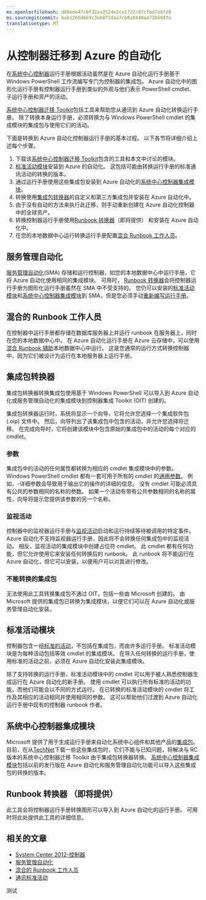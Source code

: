 ```yaml
---
ms.openlocfilehash: d08ede47c0f32aa2524e2ce1722c8fcfbd7e8f28
ms.sourcegitcommit: bab1265d669c3e6871daa7cb8a5640a47104947a
translationtype: MT
---
```

<properties
   pageTitle="从控制器迁移到 Azure 自动化 |Microsoft Azure"
   description="描述如何将系统中心控制器运行手册和集成包迁移到 Azure 自动化。"
   services="automation"
   documentationCenter=""
   authors="bwren"
   manager="stevenka"
   editor="tysonn" />
<tags
   ms.service="automation"
   ms.devlang="na"
   ms.topic="article"
   ms.tgt_pltfrm="na"
   ms.workload="infrastructure-services"
   ms.date="08/18/2015"
   ms.author="bwren" />


# 从控制器迁移到 Azure 的自动化

在[系统中心控制器](http://technet.microsoft.com/library/hh237242.aspx)运行手册根据活动虽然是在 Azure 自动化运行手册基于 Windows PowerShell 工作流编写专门为控制器的集成包。  Azure 自动化中的图形化运行手册有控制器运行手册到类似的外观与他们表示 PowerShell cmdlet、 子运行手册和资产的活动。

[系统中心控制器迁移 Toolkit](http://www.microsoft.com/download/details.aspx?id=47323&WT.mc_id=rss_alldownloads_all)包括工具来帮助您从通讯到 Azure 自动化转换运行手册。  除了转换本身运行手册，必须转换为与 Windows PowerShell cmdlet 的集成模块的集成包与使用它们的活动。  

下面是转换到 Azure 自动化控制器运行手册的基本过程。  以下各节将详细介绍上述每个步骤。

1.  下载该[系统中心控制器迁移 Toolkit](http://www.microsoft.com/download/details.aspx?id=47323&WT.mc_id=rss_alldownloads_all)包含的工具和本文中讨论的模块。
2.  [标准活动模块](#standard-activities-module)安装到 Azure 的自动化。  这包括可能由转换运行手册的标准通讯活动的转换的版本。
2.  通过运行手册使用这些集成包安装到 Azure 自动化的[系统中心控制器集成模块](#system-center-orchestrator-integration-modules)。
3.  转换使用[集成包转换器](#integration-pack-converter)的自定义和第三方集成包并安装在 Azure 自动化中。
4.  由于没有自动的方法来执行此迁移，则手动重新创建在 Azure 自动化控制器中的全球资产。
5.  转换控制器运行手册使用[Runbook 转换器](#runbook-converter-coming-soon)（即将提供） 和安装在 Azure 自动化中。
6.  在您的本地数据中心运行转换运行手册配置[混合 Runbook 工作人员](#hybrid-runbook-worker)。

## 服务管理自动化

[服务管理自动化](http://technet.microsoft.com/library/dn469260.aspx)(SMA) 存储和运行控制器，如您的本地数据中心中运行手册，它将 Azure 自动化使用相同的集成模块。  可用时， [Runbook 转换器](#runbook-converter-coming-soon)会将控制器运行手册为图形化运行手册虽然在 SMA 中不受支持的。  您仍可以安装的[标准活动模块](#standard-activities-module)和[系统中心控制器集成模块](#system-center-orchestrator-integration-modules)到 SMA，但是您必须手动[重新编写运行手册](http://technet.microsoft.com/library/dn469262.aspx)。

## 混合的 Runbook 工作人员

在控制器中运行手册都存储在数据库服务器上并运行 runbook 在服务器上，同时在您的本地数据中心中。  在 Azure 自动化运行手册在 Azure 云存储中，可以使用[混合 Runbook 辅助](automation-hybrid-runbook-worker.md)本地数据中心中运行。  这是您通常的运行方式转换控制器中，因为它们被设计为运行在本地服务器上运行手册。

## 集成包转换器

集成包转换器转换集成包使用基于 Windows PowerShell 可以导入到 Azure 自动化或服务管理自动化的集成模块到控制器集成 Toolkit (OIT) 创建的。  

集成包转换器运行时，系统将显示一个向导，它将允许您选择一个集成软件包 (.oip) 文件中。  然后，向导列出了该集成包中包含的活动，并允许您选择将迁移。  在完成向导时，它将创建该模块中包含原始的集成包中的活动的每个对应的 cmdlet。


### 参数

集成包中的活动的任何属性都转换为相应的 cmdlet 集成模块中的参数。  Windows PowerShell cmdlet 都有一套可用于所有的 cmdlet 的[通用参数](http://technet.microsoft.com/library/hh847884.aspx)。  例如，-详细参数会导致用于输出它的操作的详细的信息。  没有 cmdlet 可能必须具有公共的参数相同的名称的参数。  如果一个活动有带有公共参数相同的名称的属性，向导将提示您提供该参数的另一个名称。

### 监视活动

控制器中的监视器运行手册与[监视活动](http://technet.microsoft.com/library/hh403827.aspx)启动和运行持续等待被调用的特定事件。  Azure 自动化不支持监视器运行手册，因此将不会转换任何集成包中的监视活动。  相反，监视活动的集成模块中创建占位符 cmdlet。  此 cmdlet 都有任何功能，但它允许使用它来安装任何转换后的 runbook。  此 runbook 将不能运行在 Azure 自动化，但它可以安装，以便用户可以对其进行修改。

### 不能转换的集成包

无法使用此工具转换集成包不通过 OIT，包括一些由 Microsoft 创建的。  由 Microsoft 提供的集成包已转换为集成模块，以便它们可以在 Azure 自动化或服务管理自动化安装。


## 标准活动模块

控制器包含一组[标准的活动](http://technet.microsoft.com/library/hh403832.aspx)，不包括在集成包，而由许多运行手册。  标准活动模块是为每种活动包括等效 cmdlet 的集成模块。  在导入任何转换的运行手册，使用标准的活动之前，必须在 Azure 自动化安装此集成模块。

除了支持转换的运行手册，标准活动模块中的 cmdlet 可以用于被人熟悉控制器生成运行在 Azure 自动化的新手册。  使用 cmdlet 可以执行所有标准的活动的功能，而他们可能会以不同的方式运行。  在已转换的标准活动模块的 cmdlet 将工作及其相应的活动相同并使用相同的参数。  这可以帮助他们过渡到 Azure 自动化运行手册中现有的控制器 runbook 作者。

## 系统中心控制器集成模块
Microsoft 提供了用于生成运行手册来自动化系统中心组件和其他产品的[集成包](http://technet.microsoft.com/library/hh295851.aspx)。  目前，在从[TechNet](http://www.microsoft.com/download/details.aspx?id=39622)下载一些这些集成包时，它们不能与已知问题，将解决与 RC 版本的系统中心控制器迁移 Toolkit 由于集成包转换器转换。  [系统中心控制器集成模块](http://www.microsoft.com/download/details.aspx?id=47324&WT.mc_id=rss_alldownloads_all)包括以前的发行版在 Azure 自动化和服务管理自动化功能可以导入这些集成包的转换的版本。

## Runbook 转换器 （即将提供）

此工具会将控制器运行手册转换图形可以导入到 Azure 自动化的运行手册。  可用时将此处提供此工具的详细信息。

## 相关的文章

- [System Center 2012-控制器](http://technet.microsoft.com/library/hh237242.aspx)
- [服务管理自动化](https://technet.microsoft.com/library/dn469260.aspx)
- [混合的 Runbook 工作人员](automation-hybrid-runbook-worker.md)
- [通讯标准活动](http://technet.microsoft.com/library/hh403832.aspx)
 

测试

